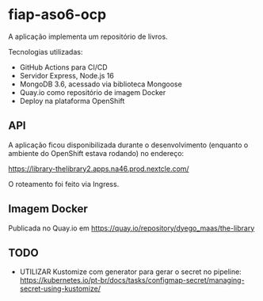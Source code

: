 # fiap-aso6-ocp

A aplicação implementa um repositório de livros.

Tecnologias utilizadas:

- GitHub Actions para CI/CD
- Servidor Express, Node.js 16
- MongoDB 3.6, acessado via biblioteca Mongoose
- Quay.io como repositório de imagem Docker
- Deploy na plataforma OpenShift

## API 

A aplicação ficou disponibilizada durante o desenvolvimento (enquanto o ambiente do OpenShift estava rodando) no endereço: 

https://library-thelibrary2.apps.na46.prod.nextcle.com/

O roteamento foi feito via Ingress.

## Imagem Docker

Publicada no Quay.io em https://quay.io/repository/dyego_maas/the-library

## TODO

- UTILIZAR Kustomize com generator para gerar o secret no pipeline: https://kubernetes.io/pt-br/docs/tasks/configmap-secret/managing-secret-using-kustomize/